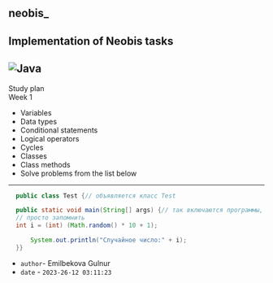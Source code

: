 neobis_
---
Implementation of Neobis tasks
---
![Java](https://www.bocasay.com/wp-content/uploads/2022/03/JAVA-1.png)
---
Study plan</br>
Week 1</br>
- Variables
- Data types
- Conditional statements
- Logical operators
- Cycles
- Classes
- Class methods
- Solve problems from the list below
---
```Java
  public class Test {// объявляется класс Test

  public static void main(String[] args) {// так включаются программы,
  // просто запомнить
  int i = (int) (Math.random() * 10 + 1);

      System.out.println("Случайное число:" + i);
  }}
```


- `author`- Emilbekova Gulnur
- `date` - `2023-26-12 03:11:23`











